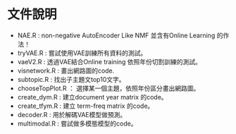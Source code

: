 # 文件說明
- NAE.R : non-negative AutoEncoder Like NMF 並含有Online Learning 的作法！
- tryVAE.R : 嘗試使用VAE訓練所有資料的測試。
- vaeV2.R : 透過VAE結合Online training 依照年份切割訓練的測試。
- visnetwork.R : 畫出網路圖的code.
- subtopic.R : 找出子主題文top10文字。
- chooseTopPlot.R ： 選擇某一個主題，依照年份區分畫出網路圖。
- create_dym.R : 建立document year matrix 的code。
- create_tfym.R : 建立 term-freq matrix 的code。
- decoder.R : 用於解碼VAE模型做預測。
- multimodal.R : 嘗試做多模態模型的code。